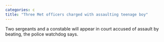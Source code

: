 ```yaml
---
categories: c
title: "Three Met officers charged with assaulting teenage boy"
---
```

Two sergeants and a constable will appear in court accused of assault by beating, the police watchdog says.